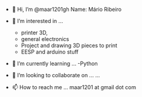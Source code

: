 - 👋 Hi, I’m @maar1201gh
    Name: Mário Ribeiro
  
- 👀 I’m interested in ...
  - printer 3D, 
  - general electronics 
  - Project and drawing 3D pieces to print
  - EESP and arduino stuff

- 🌱 I’m currently learning ...
  -Python
  
- 💞️ I’m looking to collaborate on ...
  ...
  
- 📫 How to reach me ...
  maar1201 at gmail dot com

<!---
maar1201gh/maar1201gh is a ✨ special ✨ repository because its `README.md` (this file) appears on your GitHub profile.
You can click the Preview link to take a look at your changes.
--->
